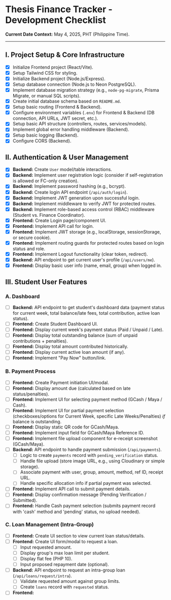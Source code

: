 # Thesis Finance Tracker - Development Checklist

**Current Date Context:** May 4, 2025, PHT (Philippine Time).

---

## I. Project Setup & Core Infrastructure

- [x] Initialize Frontend project (React/Vite).
- [x] Setup Tailwind CSS for styling.
- [x] Initialize Backend project (Node.js/Express).
- [x] Setup database connection (Node.js to Neon PostgreSQL).
- [x] Implement database migration strategy (e.g., `node-pg-migrate`, Prisma Migrate, or manual SQL scripts).
- [x] Create initial database schema based on `README.md`.
- [x] Setup basic routing (Frontend & Backend).
- [x] Configure environment variables (`.env`) for Frontend & Backend (DB connection, API URLs, JWT secret, etc.).
- [x] Setup basic API structure (controllers, routes, services/models).
- [x] Implement global error handling middleware (Backend).
- [x] Setup basic logging (Backend).
- [x] Configure CORS (Backend).

## II. Authentication & User Management

- [x] **Backend:** Create `User` model/table interactions.
- [x] **Backend:** Implement user registration logic (consider if self-registration is allowed or FC-only creation).
- [x] **Backend:** Implement password hashing (e.g., bcrypt).
- [x] **Backend:** Create login API endpoint (`/api/auth/login`).
- [x] **Backend:** Implement JWT generation upon successful login.
- [x] **Backend:** Implement middleware to verify JWT for protected routes.
- [x] **Backend:** Implement role-based access control (RBAC) middleware (Student vs. Finance Coordinator).
- [x] **Frontend:** Create Login page/component UI.
- [x] **Frontend:** Implement API call for login.
- [x] **Frontend:** Implement JWT storage (e.g., localStorage, sessionStorage, or secure cookie).
- [x] **Frontend:** Implement routing guards for protected routes based on login status and role.
- [x] **Frontend:** Implement Logout functionality (clear token, redirect).
- [x] **Backend:** API endpoint to get current user's profile (`/api/users/me`).
- [x] **Frontend:** Display basic user info (name, email, group) when logged in.

## III. Student User Features

### A. Dashboard
- [ ] **Backend:** API endpoint to get student's dashboard data (payment status for current week, total balance/late fees, total contribution, active loan status).
- [ ] **Frontend:** Create Student Dashboard UI.
- [ ] **Frontend:** Display current week's payment status (Paid / Unpaid / Late).
- [ ] **Frontend:** Display total outstanding balance (sum of unpaid contributions + penalties).
- [ ] **Frontend:** Display total amount contributed historically.
- [ ] **Frontend:** Display current active loan amount (if any).
- [ ] **Frontend:** Implement "Pay Now" button/link.

### B. Payment Process
- [ ] **Frontend:** Create Payment initiation UI/modal.
- [ ] **Frontend:** Display amount due (calculated based on late status/penalties).
- [ ] **Frontend:** Implement UI for selecting payment method (GCash / Maya / Cash).
- [ ] **Frontend:** Implement UI for partial payment selection (checkboxes/options for Current Week, specific Late Weeks/Penalties) *if* balance is outstanding.
- [ ] **Frontend:** Display static QR code for GCash/Maya.
- [ ] **Frontend:** Implement input field for GCash/Maya Reference ID.
- [ ] **Frontend:** Implement file upload component for e-receipt screenshot (GCash/Maya).
- [ ] **Backend:** API endpoint to handle payment submission (`/api/payments`).
    - [ ] Logic to create `payments` record with `pending_verification` status.
    - [ ] Handle file upload (store image URL, e.g., using Cloudinary or simple storage).
    - [ ] Associate payment with user, group, amount, method, ref ID, receipt URL.
    - [ ] Handle specific allocation info if partial payment was selected.
- [ ] **Frontend:** Implement API call to submit payment details.
- [ ] **Frontend:** Display confirmation message (Pending Verification / Submitted).
- [ ] **Frontend:** Handle Cash payment selection (submits payment record with 'cash' method and 'pending' status, no upload needed).

### C. Loan Management (Intra-Group)
- [ ] **Frontend:** Create UI section to view current loan status/details.
- [ ] **Frontend:** Create UI form/modal to request a loan.
    - [ ] Input requested amount.
    - [ ] Display group's max loan limit per student.
    - [ ] Display flat fee (PHP 10).
    - [ ] Input proposed repayment date (optional).
- [ ] **Backend:** API endpoint to request an intra-group loan (`/api/loans/request/intra`).
    - [ ] Validate requested amount against group limits.
    - [ ] Create `loans` record with `requested` status.
- [ ] **Frontend:**